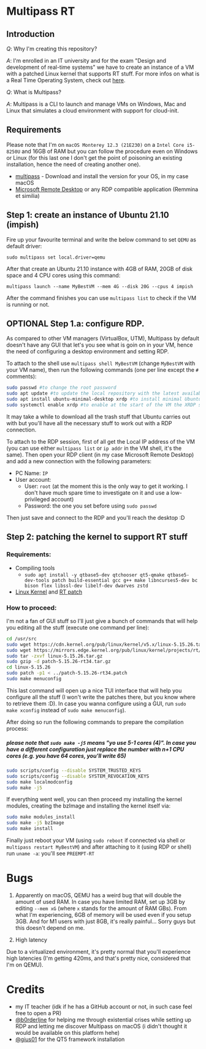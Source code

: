 # Multipass RT

## Introduction

*Q*: Why I'm creating this repository?

*A*: I'm enrolled in an IT university and for the exam "Design and development of real-time systems" we have to create an instance of a VM with a patched Linux kernel that supports RT stuff. For more infos on what is a Real Time Operating System, check out [here](https://en.wikipedia.org/wiki/Real-time_operating_system).

*Q*: What is Multipass?

*A*: Multipass is a CLI to launch and manage VMs on Windows, Mac and Linux that simulates a cloud environment with support for cloud-init.

## Requirements

Please note that I'm on `macOS Monterey 12.3 (21E230)` on a `Intel Core i5-8250U` and 16GB of RAM but you can follow the procedure even on Windows or Linux (for this last one I don't get the point of poisoning an existing installation, hence the need of creating another one).

- [multipass](https://multipass.run/) - Download and install the version for your OS, in my case macOS
- [Microsoft Remote Desktop](https://apps.apple.com/us/app/microsoft-remote-desktop/id1295203466?mt=12) or any RDP compatible application (Remmina et similia)

## Step 1: create an instance of Ubuntu 21.10 (impish)

Fire up your favourite terminal and write the below command to set `QEMU` as default driver:

`sudo multipass set local.driver=qemu`

After that create an Ubuntu 21.10 instance with 4GB of RAM, 20GB of disk space and 4 CPU cores using this command:

`multipass launch --name MyBestVM --mem 4G --disk 20G --cpus 4 impish`

After the command finishes you can use `multipass list` to check if the VM is running or not.

## OPTIONAL Step 1.a: configure RDP.

As compared to other VM managers (VirtualBox, UTM), Multipass by default doesn't have any GUI that let's you see what is goin on in your VM, hence the need of configuring a desktop environment and setting RDP.

To attach to the shell use `multipass shell MyBestVM` (change `MyBestVM` with your VM name), then run the following commands (one per line except the `#` comments):

```bash
sudo passwd #to change the root password
sudo apt update #to update the local repository with the latest available mirror infos
sudo apt install ubuntu-minimal-desktop xrdp #to install minimal Ubuntu desktop stuff and xrdp
sudo systemctl enable xrdp #to enable at the start of the VM the XRDP server
```

It may take a while to download all the trash stuff that Ubuntu carries out with but you'll have all the necessary stuff to work out with a RDP connection.

To attach to the RDP session, first of all get the Local IP address of the VM (you can use either `multipass list` or `ip addr` in the VM shell, it's the same). Then open your RDP client (in my case Microsoft Remote Desktop) and add a new connection with the following parameters:

- PC Name: `IP`
- User account:
    - User: `root` (at the moment this is the only way to get it working. I don't have much spare time to investigate on it and use a low-privileged account)
    - Password: the one you set before using `sudo passwd`

Then just save and connect to the RDP and you'll reach the desktop :D 

## Step 2: patching the kernel to support RT stuff

### Requirements:
- Compiling tools
    - `sudo apt install -y qtbase5-dev qtchooser qt5-qmake qtbase5-dev-tools patch build-essential gcc g++ make libncurses5-dev bc bison flex libssl-dev libelf-dev dwarves zstd`
- [Linux Kernel](https://cdn.kernel.org/pub/linux/kernel/v5.x/linux-5.15.26.tar.gz) and [RT patch](https://mirrors.edge.kernel.org/pub/linux/kernel/projects/rt/5.15/older/patch-5.15.26-rt34.patch.gz)

### How to proceed:

I'm not a fan of GUI stuff so I'll just give a bunch of commands that will help you editing all the stuff (execute one command per line):

```bash
cd /usr/src
sudo wget https://cdn.kernel.org/pub/linux/kernel/v5.x/linux-5.15.26.tar.gz
sudo wget https://mirrors.edge.kernel.org/pub/linux/kernel/projects/rt/5.15/older/patch-5.15.26-rt34.patch.gz
sudo tar -zxvf linux-5.15.26.tar.gz
sudo gzip -d patch-5.15.26-rt34.tar.gz
cd linux-5.15.26
sudo patch -p1 < ../patch-5.15.26-rt34.patch
sudo make menuconfig
```

This last command will open up a nice TUI interface that will help you configure all the stuff (I won't write the patches there, but you know where to retrieve them :D). In case you wanna configure using a GUI, run `sudo make xconfig` instead of `sudo make menuconfig`).

After doing so run the following commands to prepare the compilation process:

##### please note that `sudo make -j5` means "yo use 5-1 cores (4)". In case you have a different configuration just replace the number with n+1 CPU cores (e.g. you have 64 cores, you'll write 65)

```bash
sudo scripts/config --disable SYSTEM_TRUSTED_KEYS
sudo scripts/config --disable SYSTEM_REVOCATION_KEYS
sudo make localmodconfig
sudo make -j5
```

If everything went well, you can then proceed my installing the kernel modules, creating the bzImage and installing the kernel itself via:

```bash
sudo make modules_install
sudo make -j5 bzImage
sudo make install
```

Finally just reboot your VM (using `sudo reboot` if connected via shell or `multipass restart MyBestVM`) and after attaching to it (using RDP or shell) run `uname -a`: you'll see `PREEMPT-RT`

# Bugs

1. Apparently on macOS, QEMU has a weird bug that will double the amount 
of 
used RAM. In case you have limited RAM, set up 3GB by editing `--mem xG` (where `x` stands for the amount of RAM GBs).
From what I'm experiencing, 6GB of memory will be used even if you setup 3GB. And for M1 users with just 8GB, it's really painful... Sorry guys but this doesn't depend on me.

2. High latency

Due to a virtualized environment, it's pretty normal that you'll 
experience high latencies (I'm getting 420ms, and that's pretty nice, 
considered that I'm on QEMU).

 # Credits

- my IT teacher (idk if he has a GitHub account or not, in such case feel free to open a PR)
- [@b0rderljne](https://github.com/b0rderljne) for helping me through existential crises while setting up RDP and letting me discover Multipass on macOS (i didn't thought it would be available on this platform hehe)
- [@gius01](https://github.com/gius01) for the QT5 framework installation
